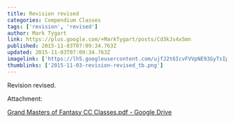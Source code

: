 ```yaml
---
title: Revision revised
categories: Compendium Classes
tags: ['revision', 'revised']
author: Mark Tygart
link: https://plus.google.com/+MarkTygart/posts/Cd3kJs4xSmn
published: 2015-11-03T07:09:34.763Z
updated: 2015-11-03T07:09:34.763Z
imagelink: ['https://lh5.googleusercontent.com/ujfJ2t6IcvFVVpNE93GyTsIpBHbDVnsSVRdhgud-ymegwAT0tgbHL0W30NPzMNldCYf1zzRv-YRCjkM81GwpUYGbrJPWqo19bKcx7Lg0NnTDd0iAaHl7VHYpGs78V2gSigP2NEdV=s1600']
thumblinks: ['2015-11-03-revision-revised_tb.png']
---
```


Revision revised.


Attachment:

<a href='https://drive.google.com/file/d/0B7cav44145d9MHFlSzZPTldYaDQ/view?usp=sharing'>Grand Masters of Fantasy CC Classes.pdf - Google Drive</a>

